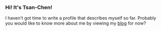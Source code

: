 ### Hi! It's Tsan-Chen!

I haven't got time to write a profile that describes myself so far. Probably you would like to know more about me by viewing my [blog](https://frost-lee.github.io) for now?
